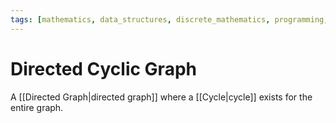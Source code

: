 ```yaml
---
tags: [mathematics, data_structures, discrete_mathematics, programming, graph_theory]
---
```

# Directed Cyclic Graph
A [[Directed Graph|directed graph]] where a [[Cycle|cycle]] exists for the entire graph.